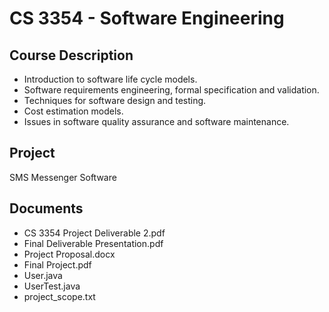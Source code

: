# CS 3354 - Software Engineering


## Course Description  
- Introduction to software life cycle models.
- Software requirements engineering, formal specification and validation.
- Techniques for software design and testing.
- Cost estimation models.
- Issues in software quality assurance and software maintenance.


## Project
SMS Messenger Software

## Documents
- CS 3354 Project Deliverable 2.pdf
- Final Deliverable Presentation.pdf
- Project Proposal.docx
- Final Project.pdf
- User.java
- UserTest.java
- project_scope.txt
